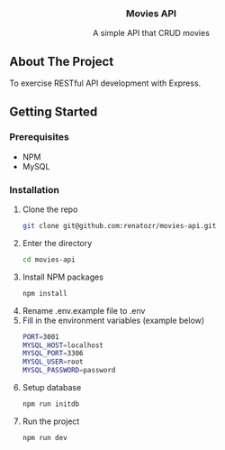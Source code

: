 <!-- PROJECT LOGO -->
<div align="center">
  <h3 align="center">Movies API</h3>

  <p align="center">
    A simple API that CRUD movies
    <br />
  </p>
</div>

<!-- ABOUT THE PROJECT -->

## About The Project

To exercise RESTful API development with Express.

<!-- GETTING STARTED -->

## Getting Started

### Prerequisites

- NPM
- MySQL

### Installation

1. Clone the repo
   ```sh
   git clone git@github.com:renatozr/movies-api.git
   ```
2. Enter the directory
   ```sh
   cd movies-api
   ```
3. Install NPM packages
   ```sh
   npm install
   ```
4. Rename .env.example file to .env
5. Fill in the environment variables (example below)
   ```sh
   PORT=3001
   MYSQL_HOST=localhost
   MYSQL_PORT=3306
   MYSQL_USER=root
   MYSQL_PASSWORD=password
   ```
6. Setup database
   ```sh
   npm run initdb
   ```
7. Run the project
   ```sh
   npm run dev
   ```
